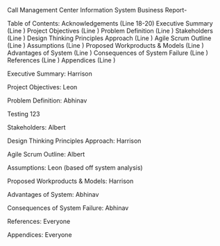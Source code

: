 Call Management Center Information System Business Report-

Table of Contents:
Acknowledgements                                                            (Line 18-20)
Executive Summary                                                            (Line )
Project Objectives                                                               (Line )
Problem Definition                                                               (Line )
Stakeholders                                                                       (Line )
Design Thinking Principles Approach                                 (Line )
Agile Scrum Outline                                                            (Line )
Assumptions                                                                       (Line )
Proposed Workproducts & Models                                     (Line )
Advantages of System                                                        (Line )
Consequences of System Failure                                       (Line )
References                                                                          (Line )
Appendices                                                                         (Line )

Executive Summary: Harrison

Project Objectives: Leon

Problem Definition: Abhinav

Testing 123

Stakeholders: Albert

Design Thinking Principles Approach: Harrison

Agile Scrum Outline: Albert

Assumptions: Leon
(based off system analysis)

Proposed Workproducts & Models: Harrison

Advantages of System: Abhinav

Consequences of System Failure: Abhinav

References: Everyone

Appendices: Everyone
